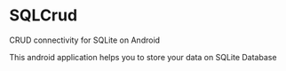# SQLCrud
CRUD connectivity for SQLite on Android

This android application helps you to store your data on SQLite Database
